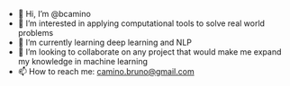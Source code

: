 - 👋 Hi, I’m @bcamino
- 👀 I’m interested in applying computational tools to solve real world problems
- 🌱 I’m currently learning deep learning and NLP
- 💞️ I’m looking to collaborate on any project that would make me expand my knowledge in machine learning
- 📫 How to reach me: camino.bruno@gmail.com

<!---
bcamino/bcamino is a ✨ special ✨ repository because its `README.md` (this file) appears on your GitHub profile.
You can click the Preview link to take a look at your changes.
--->
